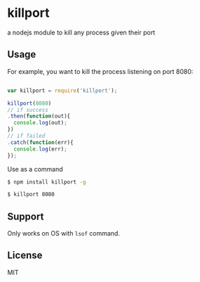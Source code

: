 # killport
a nodejs module to kill any process given their port

Usage
------

For example, you want to kill the process listening on port 8080:

```javascript

var killport = require('killport');

killport(8080)
// if success
.then(function(out){
  console.log(out);
})
// if failed
.catch(function(err){
  console.log(err);
});

```

Use as a command

```sh
$ npm install killport -g
```

```sh
$ killport 8080
```

Support
------

Only works on OS with `lsof` command.

License
-------
MIT
